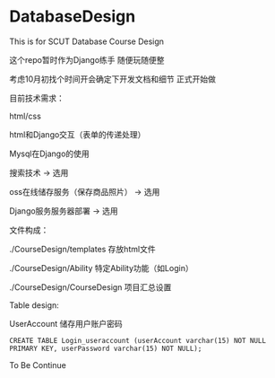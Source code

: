 # DatabaseDesign
This is for SCUT Database Course Design

这个repo暂时作为Django练手 随便玩随便整

考虑10月初找个时间开会确定下开发文档和细节 正式开始做

目前技术需求：

html/css

html和Django交互（表单的传递处理）

Mysql在Django的使用

搜索技术 -> 选用

oss在线储存服务（保存商品照片） -> 选用

Django服务服务器部署 -> 选用


文件构成：

./CourseDesign/templates 存放html文件

./CourseDesign/Ability 特定Ability功能（如Login）

./CourseDesign/CourseDesign 项目汇总设置


Table design:

UserAccount  储存用户账户密码

`CREATE TABLE Login_useraccount (userAccount varchar(15) NOT NULL PRIMARY KEY, userPassword varchar(15) NOT NULL);`

To Be Continue